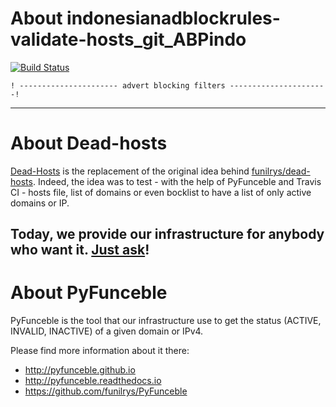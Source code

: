 # About indonesianadblockrules-validate-hosts_git_ABPindo

[![Build Status](https://travis-ci.org/dead-hosts/indonesianadblockrules-validate-hosts_git_ABPindo.svg?branch=master)](https://travis-ci.org/dead-hosts/indonesianadblockrules-validate-hosts_git_ABPindo)

```
! ---------------------- advert blocking filters ----------------------!

```

--------------------------------------------------------------------------------

# About Dead-hosts

[Dead-Hosts](https://github.com/dead-hosts) is the replacement of the original idea behind [funilrys/dead-hosts](https://github.com/funilrys/dead-hosts).
Indeed, the idea was to test - with the help of PyFunceble and Travis CI - hosts file, list of domains or even bocklist to have a list of only active domains or IP.

Today, we provide our infrastructure for anybody who want it. [Just ask](https://github.com/dead-hosts/dev-center/issues/new?template=inclusion-request.md)!
--------------------------------------------------------------------------------

# About PyFunceble

PyFunceble is the tool that our infrastructure use to get the status (ACTIVE, INVALID, INACTIVE) of a given domain or IPv4.

Please find more information about it there:

* http://pyfunceble.github.io
* http://pyfunceble.readthedocs.io
* https://github.com/funilrys/PyFunceble

